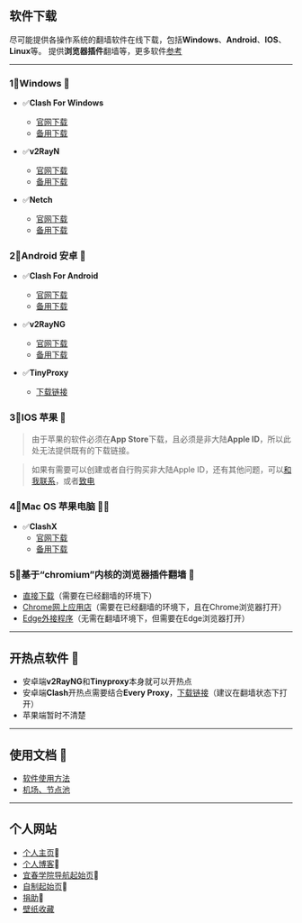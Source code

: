 ## 软件下载

尽可能提供各操作系统的翻墙软件在线下载，包括**Windows**、**Android**、**IOS**、**Linux**等。
提供**浏览器插件**翻墙等，更多软件[参考](https://itlanyan.com/v2ray-clients-download/)

---

### 1⃣️**Windows** 🖥

- ✅**Clash For Windows**
  - [官网下载](https://github.com/Fndroid/clash_for_windows_pkg/releases)
  - [备用下载](https://d3.netfiles.pw/v2/windows/Clash.for.Windows.Setup.0.19.15.exe)
  
- ✅**v2RayN**
  - [官网下载](https://github.com/2dust/v2rayN/releases)
  - [备用下载](https://d2.netfiles.pw/v2/windows/v2rayN-v5.9.zip)
  
- ✅**Netch**
  - [官网下载](https://github.com/NetchX/Netch/releases)
  - [备用下载](https://d2.netfiles.pw/v2/windows/Netch-v1.9.2.7z)

### 2⃣️**Android 安卓** 📲

- ✅**Clash For  Android**
  - [官网下载](https://github.com/Kr328/ClashForAndroid/releases)
  - [备用下载](https://d3.netfiles.pw/v2/android/ClashForAndroid-v2.5.4.apk)
  
- ✅**v2RayNG**
  - [官网下载](https://github.com/2dust/v2rayNG/releases)
  - [备用下载](https://d3.netfiles.pw/v2/android/v2rayNG-v1.7.3.apk)
  
- ✅**TinyProxy**
  - [下载链接](https://github.com/wchenyi/wall/raw/gh-pages/%E5%AE%89%E5%8D%93/TinyProxy.apk)

### 3⃣️**IOS 苹果** 📱

> 由于苹果的软件必须在**App Store**下载，且必须是非大陆**Apple ID**，所以此处无法提供既有的下载链接。

> 如果有需要可以创建或者自行购买非大陆Apple ID，还有其他问题，可以[和我联系](mailto:1745470052@qq.com)，或者[致电](tel:17605786596)

### 4⃣️**Mac OS 苹果电脑** 👩‍💻

- ✅**ClashX**
  - [官网下载](https://https://github.com/yichengchen/clashX/releases)
  - [备用下载](https://d2.netfiles.pw/v2/macos/ClashX-Pro-v1.70.0.2.dmg)

### 5⃣️**基于“chromium”内核的浏览器插件翻墙** 💾
- [直接下载](https://github.com/wchenyi/wall/raw/gh-pages/Win/VPN%20Proxy%20VeePN.zip)（需要在已经翻墙的环境下）
- [Chrome网上应用店](https://chrome.google.com/webstore/detail/free-vpn-for-chrome-vpn-p/majdfhpaihoncoakbjgbdhglocklcgno?hl=zh-CN&utm_source=chrome-ntp-launcher)（需要在已经翻墙的环境下，且在Chrome浏览器打开）
- [Edge外接程序](https://microsoftedge.microsoft.com/addons/detail/free-vpn-for-edge-vpn-p/panammoooggmlehahpcjckcncfeffcoi?hl=zh-CN)（无需在翻墙环境下，但需要在Edge浏览器打开）

---

## 开热点软件 📶
- 安卓端**v2RayNG**和**Tinyproxy**本身就可以开热点
- 安卓端**Clash**开热点需要结合**Every Proxy**，[下载链接](https://github.com/wchenyi/wall/raw/gh-pages/%E5%AE%89%E5%8D%93/every%20proxy.apk)（建议在翻墙状态下打开）
- 苹果端暂时不清楚

---

## 使用文档 📜

- [软件使用方法](https://root-crown-817.notion.site/70a2b521fdb74751a30c86faf664fe44)
- [机场、节点池](https://root-crown-817.notion.site/c69e47537e984c0dbb6baaf6b65ca73f)

---

## 个人网站

- [个人主页](https://wangcy.tk)🤔
- [个人博客](https://blog.wangcy.tk)💬
- [宜春学院导航起始页](https://ycu.wangcy.cf)🔎
- [自制起始页](http://search.wangcy.cf)🤯
- [捐助](https://donate.wangcy.tk/)🤑
- [壁纸收藏](https://wangcy.tk/Wallpaper/index.html)
